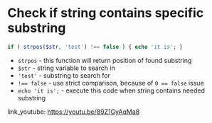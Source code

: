 # Check if string contains specific substring

```php
if ( strpos($str, 'test') !== false ) { echo 'it is'; }
```

- `strpos` - this function will return position of found substring
- `$str` - string variable to search in
- `'test'` - substring to search for
- `!== false` - use strict comparison, because of ```0 == false``` issue
- `echo 'it is';` - execute this code when string contains needed substring


link_youtube: https://youtu.be/89Z1GyAqMa8

